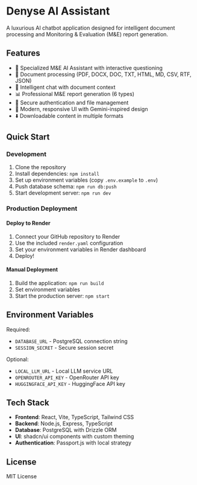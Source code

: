 # Denyse AI Assistant

A luxurious AI chatbot application designed for intelligent document processing and Monitoring & Evaluation (M&E) report generation.

## Features

- 🤖 Specialized M&E AI Assistant with interactive questioning
- 📄 Document processing (PDF, DOCX, DOC, TXT, HTML, MD, CSV, RTF, JSON)
- 💬 Intelligent chat with document context
- 📊 Professional M&E report generation (6 types)
- 🔐 Secure authentication and file management
- 🎨 Modern, responsive UI with Gemini-inspired design
- ⬇️ Downloadable content in multiple formats

## Quick Start

### Development

1. Clone the repository
2. Install dependencies: `npm install`
3. Set up environment variables (copy `.env.example` to `.env`)
4. Push database schema: `npm run db:push`
5. Start development server: `npm run dev`

### Production Deployment

#### Deploy to Render

1. Connect your GitHub repository to Render
2. Use the included `render.yaml` configuration
3. Set your environment variables in Render dashboard
4. Deploy!

#### Manual Deployment

1. Build the application: `npm run build`
2. Set environment variables
3. Start the production server: `npm start`

## Environment Variables

Required:
- `DATABASE_URL` - PostgreSQL connection string
- `SESSION_SECRET` - Secure session secret

Optional:
- `LOCAL_LLM_URL` - Local LLM service URL
- `OPENROUTER_API_KEY` - OpenRouter API key
- `HUGGINGFACE_API_KEY` - HuggingFace API key

## Tech Stack

- **Frontend**: React, Vite, TypeScript, Tailwind CSS
- **Backend**: Node.js, Express, TypeScript
- **Database**: PostgreSQL with Drizzle ORM
- **UI**: shadcn/ui components with custom theming
- **Authentication**: Passport.js with local strategy

## License

MIT License